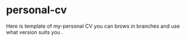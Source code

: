 # personal-cv
Here is template of my-personal CV you can brows in branches and use what version suits you .
